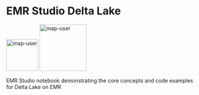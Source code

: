 # EMR Studio Delta Lake

<img width="85" alt="map-user" src="https://img.shields.io/badge/views-055-green"> <img width="125" alt="map-user" src="https://img.shields.io/badge/unique visits-029-green">

EMR Studio notebook demonstrating the core concepts and code examples for Delta Lake on EMR
